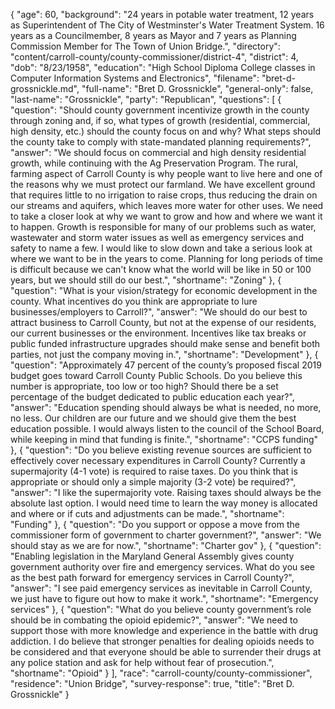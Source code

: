 {
  "age": 60,
  "background": "24 years in potable water treatment, 12 years as Superintendent of The City of Westminster's Water Treatment System. 16 years as a Councilmember, 8 years as Mayor and 7 years as Planning Commission Member for The Town of Union Bridge.",
  "directory": "content/carroll-county/county-commissioner/district-4",
  "district": 4,
  "dob": "8/23/1958",
  "education": "High School Diploma College classes in Computer Information Systems and Electronics",
  "filename": "bret-d-grossnickle.md",
  "full-name": "Bret D. Grossnickle",
  "general-only": false,
  "last-name": "Grossnickle",
  "party": "Republican",
  "questions": [
    {
      "question": "Should county government incentivize growth in the county through zoning and, if so, what types of growth (residential, commercial, high density, etc.) should the county focus on and why? What steps should the county take to comply with state-mandated planning requirements?",
      "answer": "We  should focus on commercial and high density residential growth, while continuing with the Ag Preservation Program. The rural, farming aspect of Carroll County is why people want to live here and one of the reasons why we must protect our farmland. We have excellent ground that requires little to no irrigation to raise crops, thus reducing the drain on our streams and aquifers, which leaves more water for other uses. We need to take a closer look at why we want to grow and how and where we want it to happen. Growth is responsible for many of our problems such as water, wastewater and storm water issues as well as emergency services and safety to name a few. I would like to slow down and take a serious look at where we want to be in the years to come. Planning for long periods of time is difficult because we can't know what the world will be like in 50 or 100 years, but we should still do our best.",
      "shortname": "Zoning"
    },
    {
      "question": "What is your vision/strategy for economic development in the county. What incentives do you think are appropriate to lure businesses/employers to Carroll?",
      "answer": "We should do our best to attract business to Carroll County, but not at the expense of our residents, our current businesses or the environment. Incentives like tax breaks or public funded infrastructure upgrades should make sense and benefit both parties, not just the company moving in.",
      "shortname": "Development"
    },
    {
      "question": "Approximately 47 percent of the county’s proposed fiscal 2019 budget goes toward Carroll County Public Schools. Do you believe this number is appropriate, too low or too high? Should there be a set percentage of the budget dedicated to public education each year?",
      "answer": "Education spending should always be what is needed, no more, no less. Our children are our future and we should give them the best education possible. I would always listen to the council of the School Board, while keeping in mind that funding is finite.",
      "shortname": "CCPS funding"
    },
    {
      "question": "Do you believe existing revenue sources are sufficient to effectively cover necessary expenditures in Carroll County? Currently a supermajority (4-1 vote) is required to raise taxes. Do you think that is appropriate or should only a simple majority (3-2 vote) be required?",
      "answer": "I like the supermajority vote. Raising taxes should always be the absolute last option. I would need time to learn the way money is allocated and where or if cuts and adjustments can be made.",
      "shortname": "Funding"
    },
    {
      "question": "Do you support or oppose a move from the commissioner form of government to charter government?",
      "answer": "We should stay as we are for now.",
      "shortname": "Charter gov"
    },
    {
      "question": "Enabling legislation in the Maryland General Assembly gives county government authority over fire and emergency services. What do you see as the best path forward for emergency services in Carroll County?",
      "answer": "I see paid emergency services  as inevitable in Carroll County, we just have to figure out how to make it work.",
      "shortname": "Emergency services"
    },
    {
      "question": "What do you believe county government’s role should be in combating the opioid epidemic?",
      "answer": "We need to support those with more knowledge and experience in the battle with drug addiction. I do believe that stronger penalties for dealing opioids needs to be considered and that everyone should be able to surrender their drugs at any police station and ask for help without fear of prosecution.",
      "shortname": "Opioid"
    }
  ],
  "race": "carroll-county/county-commissioner",
  "residence": "Union Bridge",
  "survey-response": true,
  "title": "Bret D. Grossnickle"
}
